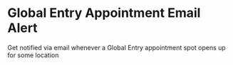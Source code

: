 # Global Entry Appointment Email Alert
Get notified via email whenever a Global Entry appointment spot opens up for some location
